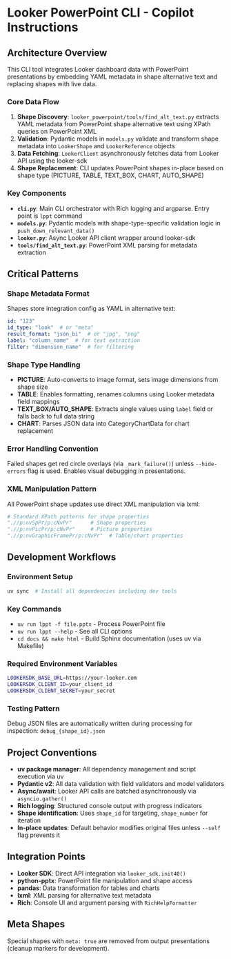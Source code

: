 # Looker PowerPoint CLI - Copilot Instructions

## Architecture Overview

This CLI tool integrates Looker dashboard data with PowerPoint presentations by embedding YAML metadata in shape alternative text and replacing shapes with live data.

### Core Data Flow
1. **Shape Discovery**: `looker_powerpoint/tools/find_alt_text.py` extracts YAML metadata from PowerPoint shape alternative text using XPath queries on PowerPoint XML
2. **Validation**: Pydantic models in `models.py` validate and transform shape metadata into `LookerShape` and `LookerReference` objects
3. **Data Fetching**: `LookerClient` asynchronously fetches data from Looker API using the looker-sdk
4. **Shape Replacement**: CLI updates PowerPoint shapes in-place based on shape type (PICTURE, TABLE, TEXT_BOX, CHART, AUTO_SHAPE)

### Key Components

- **`cli.py`**: Main CLI orchestrator with Rich logging and argparse. Entry point is `lppt` command
- **`models.py`**: Pydantic models with shape-type-specific validation logic in `push_down_relevant_data()` 
- **`looker.py`**: Async Looker API client wrapper around looker-sdk
- **`tools/find_alt_text.py`**: PowerPoint XML parsing for metadata extraction

## Critical Patterns

### Shape Metadata Format
Shapes store integration config as YAML in alternative text:
```yaml
id: "123"
id_type: "look"  # or "meta"
result_format: "json_bi"  # or "jpg", "png"
label: "column_name"  # for text extraction
filter: "dimension_name"  # for filtering
```

### Shape Type Handling
- **PICTURE**: Auto-converts to image format, sets image dimensions from shape size
- **TABLE**: Enables formatting, renames columns using Looker metadata field mappings
- **TEXT_BOX/AUTO_SHAPE**: Extracts single values using `label` field or falls back to full data string
- **CHART**: Parses JSON data into CategoryChartData for chart replacement

### Error Handling Convention
Failed shapes get red circle overlays (via `_mark_failure()`) unless `--hide-errors` flag is used. Enables visual debugging in presentations.

### XML Manipulation Pattern
All PowerPoint shape updates use direct XML manipulation via lxml:
```python
# Standard XPath patterns for shape properties
".//p:nvSpPr/p:cNvPr"      # Shape properties
".//p:nvPicPr/p:cNvPr"     # Picture properties  
".//p:nvGraphicFramePr/p:cNvPr"  # Table/chart properties
```

## Development Workflows

### Environment Setup
```bash
uv sync  # Install all dependencies including dev tools
```

### Key Commands
- `uv run lppt -f file.pptx` - Process PowerPoint file
- `uv run lppt --help` - See all CLI options
- `cd docs && make html` - Build Sphinx documentation (uses uv via Makefile)

### Required Environment Variables
```bash
LOOKERSDK_BASE_URL=https://your-looker.com
LOOKERSDK_CLIENT_ID=your_client_id  
LOOKERSDK_CLIENT_SECRET=your_secret
```

### Testing Pattern
Debug JSON files are automatically written during processing for inspection: `debug_{shape_id}.json`

## Project Conventions

- **uv package manager**: All dependency management and script execution via uv
- **Pydantic v2**: All data validation with field validators and model validators
- **Async/await**: Looker API calls are batched asynchronously via `asyncio.gather()`
- **Rich logging**: Structured console output with progress indicators
- **Shape identification**: Uses `shape_id` for targeting, `shape_number` for iteration
- **In-place updates**: Default behavior modifies original files unless `--self` flag prevents it

## Integration Points

- **Looker SDK**: Direct API integration via `looker_sdk.init40()`
- **python-pptx**: PowerPoint file manipulation and shape access
- **pandas**: Data transformation for tables and charts
- **lxml**: XML parsing for alternative text metadata
- **Rich**: Console UI and argument parsing with `RichHelpFormatter`

## Meta Shapes
Special shapes with `meta: true` are removed from output presentations (cleanup markers for development).